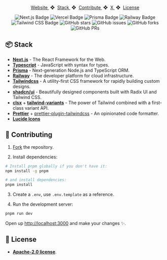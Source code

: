 <div align="center">
    <a href="https://mark.zamora.dev" target="_blank">
        Website
    </a>
    <span>&nbsp;❖&nbsp;</span>
    <a href="https://github.com/XzuicerJr/mark?tab=readme-ov-file#-stack">
        Stack
    </a>
    <span>&nbsp;❖&nbsp;</span>
    <a href="https://github.com/XzuicerJr/mark?tab=readme-ov-file#-contributing">
        Contribute
    </a>
    <span>&nbsp;❖&nbsp;</span>
    <a href="https://zamora.dev/tw">
        X
    </a>
    <span>&nbsp;❖&nbsp;</span>
    <a href="https://github.com/XzuicerJr/mark?tab=readme-ov-file#-license">
        License
    </a>
</div>

</p>

<div align="center">

![Next.js Badge](https://img.shields.io/badge/Next.js-000?logo=next.js&logoColor=fff&style=flat)
![Vercel Badge](https://img.shields.io/badge/Vercel-000?logo=vercel&logoColor=fff&style=flat)
![Prisma Badge](https://img.shields.io/badge/Prisma-000?logo=prisma&logoColor=fff&style=flat)
![Railway Badge](https://img.shields.io/badge/Railway-000?logo=railway&logoColor=fff&style=flat)
![Tailwind CSS Badge](https://img.shields.io/badge/Tailwind%20CSS-06B6D4?logo=tailwindcss&logoColor=fff&style=flat)
![GitHub stars](https://img.shields.io/github/stars/XzuicerJr/mark)
![GitHub issues](https://img.shields.io/github/issues/XzuicerJr/mark)
![GitHub forks](https://img.shields.io/github/forks/XzuicerJr/mark)
![GitHub PRs](https://img.shields.io/github/issues-pr/XzuicerJr/mark)

</div>

## 📦 Stack

- [**Next.js**](https://nextjs.org/) - The React Framework for the Web.
- [**Typescript**](https://www.typescriptlang.org/) - JavaScript with syntax for types.
- [**Prisma**](https://www.prisma.io/) - Next-generation Node.js and TypeScript ORM.
- [**Railway**](https://railway.app/) - The developer platform for cloud infrastructure.
- [**Tailwindcss**](https://tailwindcss.com/) - A utility-first CSS framework for rapidly building custom designs.
- [**shadcn/ui**](https://ui.shadcn.com/) - Beautifully designed components built with Radix UI and Tailwind CSS.
- [**clsx**](https://github.com/lukeed/clsx) + [**tailwind-variants**](https://www.tailwind-variants.org/) - The power of Tailwind combined with a first-class variant API.
- [**Prettier**](https://prettier.io/) + [prettier-plugin-tailwindcss](https://github.com/tailwindlabs/prettier-plugin-tailwindcss) - An opinionated code formatter.
- [**Lucide Icons**](https://lucide.dev/)

## 🚀 Contributing

1. [Fork](https://github.com/XzuicerJr/mark/fork) the repository.

2. Install dependencies:

```bash
# Install pnpm globally if you don't have it:
npm install -g pnpm

# and install dependencies:
pnpm install
```

3. Create a `.env`, use `.env.template` as a reference.

4. Run the development server:

```bash
pnpm run dev
```

Open up [http://localhost:3000](http://localhost:3000) and make your changes ✨.

## 📄 License

- [**Apache-2.0 license**](https://github.com/XzuicerJr/zamora.dev?tab=Apache-2.0-1-ov-file#readme).
